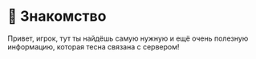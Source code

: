 # 👋 Знакомство

Привет, игрок, тут ты найдёшь самую нужную и ещё очень полезную информацию, которая тесна связана с сервером!

